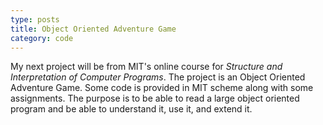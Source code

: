 ```yaml
---
type: posts
title: Object Oriented Adventure Game
category: code
---
```

My next project will be from MIT's online course for
_Structure and Interpretation of Computer Programs_. The project
is an Object Oriented Adventure Game. Some code is provided in
MIT scheme along with some assignments. The purpose is to be able
to read a large object oriented program and be able to understand it,
use it, and extend it.
